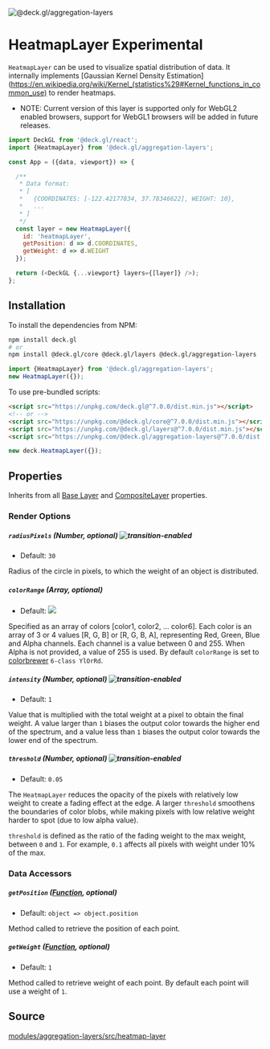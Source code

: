 <!-- INJECT:"HeatmapLayerDemo" -->

<p class="badges">
  <img src="https://img.shields.io/badge/@deck.gl/aggregation--layers-lightgrey.svg?style=flat-square" alt="@deck.gl/aggregation-layers" />
</p>


# HeatmapLayer **Experimental**

`HeatmapLayer` can be used to visualize spatial distribution of data. It internally implements [Gaussian Kernel Density Estimation](https://en.wikipedia.org/wiki/Kernel_(statistics%29#Kernel_functions_in_common_use) to render heatmaps.

* NOTE: Current version of this layer is supported only for WebGL2 enabled browsers, support for WebGL1 browsers will be added in future releases.

```js
import DeckGL from '@deck.gl/react';
import {HeatmapLayer} from '@deck.gl/aggregation-layers';

const App = ({data, viewport}) => {

  /**
   * Data format:
   * [
   *   {COORDINATES: [-122.42177834, 37.78346622], WEIGHT: 10},
   *   ...
   * ]
   */
  const layer = new HeatmapLayer({
    id: 'heatmapLayer',
    getPosition: d => d.COORDINATES,
    getWeight: d => d.WEIGHT    
  });

  return (<DeckGL {...viewport} layers={[layer]} />);
};
```


## Installation

To install the dependencies from NPM:

```bash
npm install deck.gl
# or
npm install @deck.gl/core @deck.gl/layers @deck.gl/aggregation-layers
```

```js
import {HeatmapLayer} from '@deck.gl/aggregation-layers';
new HeatmapLayer({});
```

To use pre-bundled scripts:

```html
<script src="https://unpkg.com/deck.gl@^7.0.0/dist.min.js"></script>
<!-- or -->
<script src="https://unpkg.com/@deck.gl/core@^7.0.0/dist.min.js"></script>
<script src="https://unpkg.com/@deck.gl/layers@^7.0.0/dist.min.js"></script>
<script src="https://unpkg.com/@deck.gl/aggregation-layers@^7.0.0/dist.min.js"></script>
```

```js
new deck.HeatmapLayer({});
```


## Properties

Inherits from all [Base Layer](/docs/api-reference/layer.md) and [CompositeLayer](/docs/api-reference/composite-layer.md) properties.

### Render Options

##### `radiusPixels` (Number, optional) ![transition-enabled](https://img.shields.io/badge/transition-enabled-green.svg?style=flat-square")

* Default: `30`

Radius of the circle in pixels, to which the weight of an object is distributed.

##### `colorRange` (Array, optional)

* Default: <img src="/website/src/static/images/colorbrewer_YlOrRd_6.png"/></a>

Specified as an array of colors [color1, color2, ... color6]. Each color is an array of 3 or 4 values [R, G, B] or [R, G, B, A], representing Red, Green, Blue and Alpha channels.  Each channel is a value between 0 and 255. When Alpha is not provided, a value of 255 is used. By default `colorRange` is set to
[colorbrewer](http://colorbrewer2.org/#type=sequential&scheme=YlOrRd&n=6) `6-class YlOrRd`.

##### `intensity` (Number, optional) ![transition-enabled](https://img.shields.io/badge/transition-enabled-green.svg?style=flat-square")

* Default: `1`

Value that is multiplied with the total weight at a pixel to obtain the final weight. A value larger than `1` biases the output color towards the higher end of the spectrum, and a value less than `1` biases the output color towards the lower end of the spectrum.

##### `threshold` (Number, optional) ![transition-enabled](https://img.shields.io/badge/transition-enabled-green.svg?style=flat-square")

* Default: `0.05`

The `HeatmapLayer` reduces the opacity of the pixels with relatively low weight to create a fading effect at the edge. A larger `threshold` smoothens the boundaries of color blobs, while making pixels with low relative weight harder to spot (due to low alpha value).

`threshold` is defined as the ratio of the fading weight to the max weight, between `0` and `1`. For example, `0.1` affects all pixels with weight under 10% of the max.

### Data Accessors

##### `getPosition` ([Function](/docs/developer-guide/using-layers.md#accessors), optional)

* Default: `object => object.position`

Method called to retrieve the position of each point.

##### `getWeight` ([Function](/docs/developer-guide/using-layers.md#accessors), optional)

* Default: `1`

Method called to retrieve weight of each point. By default each point will use a weight of `1`.

## Source

[modules/aggregation-layers/src/heatmap-layer](https://github.com/uber/deck.gl/tree/7.3-release/modules/aggregation-layers/src/heatmap-layer)
